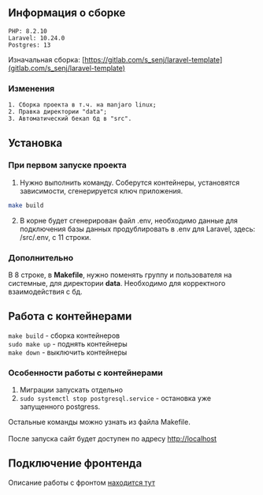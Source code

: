 ## Информация о сборке

    PHP: 8.2.10
    Laravel: 10.24.0
    Postgres: 13

Изначальная сборка: [https://gitlab.com/s_senj/laravel-template](gitlab.com/s_senj/laravel-template)

### Изменения
    1. Сборка проекта в т.ч. на manjaro linux;
    2. Правка директории "data";
    3. Автоматический бекап бд в "src".

## Установка
### При первом запуске проекта
1. Нужно выполнить команду. Соберутся контейнеры, установятся зависимости, сгенерируется ключ приложения.

```bash
make build
```
2. В корне будет сгенерирован файл .env, необходимо данные для подключения базы данных продублировать в .env для Laravel, здесь: /src/.env, с 11 строки.
   
### Дополнительно
В 8 строке, в **Makefile**, нужно поменять группу и пользователя на системные, для директории **data**. Необходимо для корректного взаимодействия с бд.

## Работа с контейнерами
`make build` - сборка контейнеров <br>
`sudo make up` - поднять контейнеры <br>
`make down` - выключить контейнеры

### Особенности работы с контейнерами
1. Миграции запускать отдельно
2. `sudo systemctl stop postgresql.service` - остановка уже запущенного postgress.

Остальные команды можно узнать из файла Makefile.
<br><br>
После запуска сайт будет доступен по адресу [http://localhost](http://localhost)

## Подключение фронтенда
Описание работы с фронтом [находится тут](docs/frontend.md)
